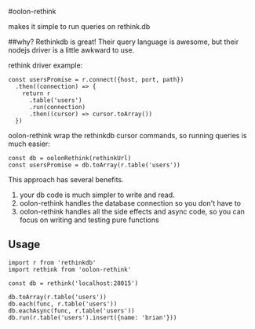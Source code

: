 #oolon-rethink

makes it simple to run queries on rethink.db

##why?
Rethinkdb is great! Their query language is awesome, but their nodejs driver is a little awkward to use.

rethink driver example:
```
const usersPromise = r.connect({host, port, path})
  .then((connection) => {
    return r
      .table('users')
      .run(connection)
      .then((cursor) => cursor.toArray())
  })
```

oolon-rethink wrap the rethinkdb cursor commands, so running queries is much easier:

```
const db = oolonRethink(rethinkUrl)
const usersPromise = db.toArray(r.table('users'))
```

This approach has several benefits.

1. your db code is much simpler to write and read.
2. oolon-rethink handles the database connection so you don't have to
3. oolon-rethink handles all the side effects and async code, so you can focus on writing and testing pure functions


## Usage

```
import r from 'rethinkdb'
import rethink from 'oolon-rethink'

const db = rethink('localhost:28015')

db.toArray(r.table('users'))
db.each(func, r.table('users'))
db.eachAsync(func, r.table('users'))
db.run(r.table('users').insert({name: 'brian'}))
```
